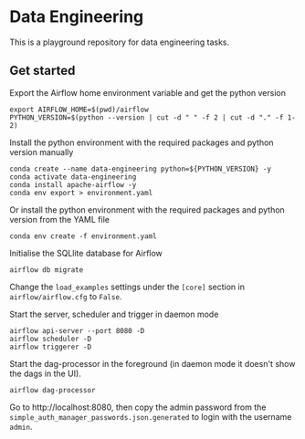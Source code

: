 # Data Engineering

This is a playground repository for data engineering tasks.

## Get started

Export the Airflow home environment variable and get the python version

```
export AIRFLOW_HOME=$(pwd)/airflow
PYTHON_VERSION=$(python --version | cut -d " " -f 2 | cut -d "." -f 1-2)
```

Install the python environment with the required packages and python version manually

```
conda create --name data-engineering python=${PYTHON_VERSION} -y
conda activate data-engineering
conda install apache-airflow -y
conda env export > environment.yaml
```

Or install the python environment with the required packages and python version from the YAML file

```
conda env create -f environment.yaml
```

Initialise the SQLlite database for Airflow

```
airflow db migrate
```

Change the `load_examples` settings under the `[core]` section in `airflow/airflow.cfg` to `False`.

Start the server, scheduler and trigger in daemon mode

```
airflow api-server --port 8080 -D
airflow scheduler -D
airflow triggerer -D
```

Start the dag-processor in the foreground (in daemon mode it doesn't show the dags in the UI).

```
airflow dag-processor
```

Go to http://localhost:8080, then copy the admin password from the `simple_auth_manager_passwords.json.generated` to login with the username `admin`.
